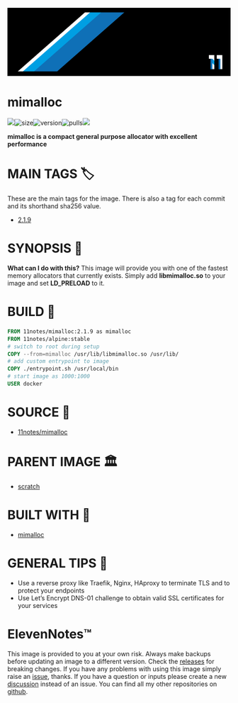 ![Banner](https://github.com/11notes/defaults/blob/main/static/img/banner.png?raw=true)

# mimalloc
[<img src="https://img.shields.io/badge/github-source-blue?logo=github&color=040308">](https://github.com/11notes/docker-mimalloc)![size](https://img.shields.io/docker/image-size/11notes/mimalloc/2.1.9?color=0eb305)![version](https://img.shields.io/docker/v/11notes/mimalloc/2.1.9?color=eb7a09)![pulls](https://img.shields.io/docker/pulls/11notes/mimalloc?color=2b75d6)[<img src="https://img.shields.io/github/issues/11notes/docker-mimalloc?color=7842f5">](https://github.com/11notes/docker-mimalloc/issues)

**mimalloc is a compact general purpose allocator with excellent performance**

# MAIN TAGS 🏷️
These are the main tags for the image. There is also a tag for each commit and its shorthand sha256 value.

* [2.1.9](https://hub.docker.com/r/11notes/mimalloc/tags?name=2.1.9)


# SYNOPSIS 📖
**What can I do with this?** This image will provide you with one of the fastest memory allocators that currently exists. Simply add **libmimalloc.so** to your image and set **LD_PRELOAD** to it.

# BUILD 🚧
```dockerfile
FROM 11notes/mimalloc:2.1.9 as mimalloc
FROM 11notes/alpine:stable
# switch to root during setup
COPY --from=mimalloc /usr/lib/libmimalloc.so /usr/lib/
# add custom entrypoint to image
COPY ./entrypoint.sh /usr/local/bin
# start image as 1000:1000
USER docker
```

# SOURCE 💾
* [11notes/mimalloc](https://github.com/11notes/docker-mimalloc)

# PARENT IMAGE 🏛️
* [scratch](https://hub.docker.com/_/scratch)

# BUILT WITH 🧰
* [mimalloc](https://github.com/microsoft/mimalloc)

# GENERAL TIPS 📌
* Use a reverse proxy like Traefik, Nginx, HAproxy to terminate TLS and to protect your endpoints
* Use Let’s Encrypt DNS-01 challenge to obtain valid SSL certificates for your services

    
# ElevenNotes™️
This image is provided to you at your own risk. Always make backups before updating an image to a different version. Check the [releases](https://github.com/11notes/docker-mimalloc/releases) for breaking changes. If you have any problems with using this image simply raise an [issue](https://github.com/11notes/docker-mimalloc/issues), thanks. If you have a question or inputs please create a new [discussion](https://github.com/11notes/docker-mimalloc/discussions) instead of an issue. You can find all my other repositories on [github](https://github.com/11notes?tab=repositories).